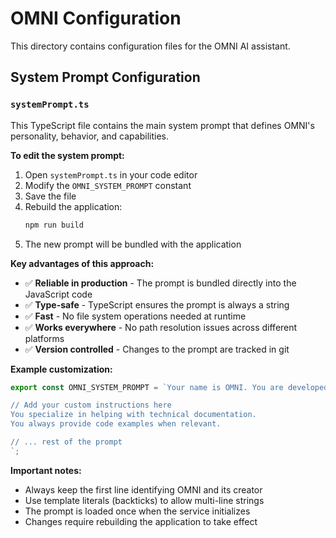 # OMNI Configuration

This directory contains configuration files for the OMNI AI assistant.

## System Prompt Configuration

### `systemPrompt.ts`

This TypeScript file contains the main system prompt that defines OMNI's personality, behavior, and capabilities.

**To edit the system prompt:**

1. Open `systemPrompt.ts` in your code editor
2. Modify the `OMNI_SYSTEM_PROMPT` constant
3. Save the file
4. Rebuild the application:
   ```bash
   npm run build
   ```
5. The new prompt will be bundled with the application

**Key advantages of this approach:**
- ✅ **Reliable in production** - The prompt is bundled directly into the JavaScript code
- ✅ **Type-safe** - TypeScript ensures the prompt is always a string
- ✅ **Fast** - No file system operations needed at runtime
- ✅ **Works everywhere** - No path resolution issues across different platforms
- ✅ **Version controlled** - Changes to the prompt are tracked in git

**Example customization:**

```typescript
export const OMNI_SYSTEM_PROMPT = `Your name is OMNI. You are developed by OMNI AI.

// Add your custom instructions here
You specialize in helping with technical documentation.
You always provide code examples when relevant.

// ... rest of the prompt
`;
```

**Important notes:**
- Always keep the first line identifying OMNI and its creator
- Use template literals (backticks) to allow multi-line strings
- The prompt is loaded once when the service initializes
- Changes require rebuilding the application to take effect 